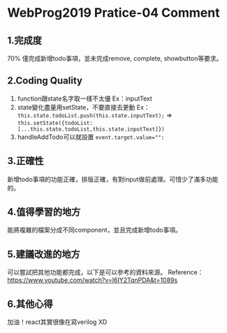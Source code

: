 # WebProg2019 Pratice-04 Comment
## 1.完成度
70% 僅完成新增todo事項，並未完成remove, complete, showbutton等要求。
## 2.Coding Quality
1. function跟state名字取一樣不太優 Ex：inputText
2. state變化盡量用setState，不要直接去更動 
Ex：``this.state.todoList.push(this.state.inputText);``
=> ``this.setState({todoList: [...this.state.todoList,this.state.inputText]})``
3. handleAddTodo可以就設置 ``event.target.value="":``
## 3.正確性
新增todo事項的功能正確，排版正確，有對input做前處理。可惜少了滿多功能的。

## 4.值得學習的地方
能將複雜的檔案分成不同component，並且完成新增todo事項。

## 5.建議改進的地方
可以嘗試把其他功能都完成，以下是可以參考的資料來源。
Reference：https://www.youtube.com/watch?v=I6IY2TqnPDA&t=1089s

## 6.其他心得
加油！react其實很像在寫verilog XD


